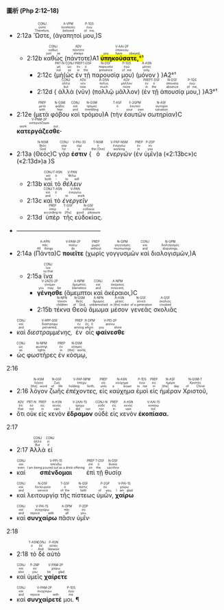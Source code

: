 #### 圖析 (Php 2:12–18)

- <rt>2:12a</rt> <RUBY><ruby><ruby>Ὥστε,<rt>Therefore,</rt></ruby><rt>ὥστε</rt></ruby><rt>CONJ</rt></RUBY> (<RUBY><ruby><ruby>ἀγαπητοί<rt>beloved</rt></ruby><rt>ἀγαπητός</rt></ruby><rt>A-VPM</rt></RUBY> <RUBY><ruby><ruby>μου,<rt>of me,</rt></ruby><rt>ἐγώ</rt></ruby><rt>P-1GS</rt></RUBY>)S
	- <rt>2:12b</rt> <RUBY><ruby><ruby>καθὼς<rt>just as</rt></ruby><rt>καθώς</rt></ruby><rt>CONJ</rt></RUBY> (<RUBY><ruby><ruby>πάντοτε<rt>always</rt></ruby><rt>πάντοτε</rt></ruby><rt>ADV</rt></RUBY>)A1 <RUBY><ruby><ruby><mark><strong>ὑπηκούσατε,</strong>°¹</mark><rt>you have obeyed,</rt></ruby><rt>ὑπακούω</rt></ruby><rt>V-AAI-2P</rt></RUBY> 
		- <rt>2:12c</rt> {<RUBY><ruby><ruby>μὴ<rt>not</rt></ruby><rt>μή</rt></ruby><rt>PRT-N</rt></RUBY>(<RUBY><ruby><ruby>ὡς<rt>as</rt></ruby><rt>ὡς</rt></ruby><rt>CONJ</rt></RUBY> <RUBY><ruby><ruby>ἐν<rt>in</rt></ruby><rt>ἐν</rt></ruby><rt>PREP</rt></RUBY> <RUBY><ruby><ruby>τῇ<rt>the</rt></ruby><rt>ὁ</rt></ruby><rt>T-DSF</rt></RUBY> <RUBY><ruby><ruby>παρουσίᾳ<rt>presence</rt></ruby><rt>παρουσία</rt></ruby><rt>N-DSF</rt></RUBY> <RUBY><ruby><ruby>μου<rt>of me</rt></ruby><rt>ἐγώ</rt></ruby><rt>P-1GS</rt></RUBY>) (<RUBY><ruby><ruby>μόνον<rt>only,</rt></ruby><rt>μόνος</rt></ruby><rt>A-ASN</rt></RUBY> ) }A2°¹
		- <rt>2:12d</rt> { <RUBY><ruby><ruby>ἀλλὰ<rt>but</rt></ruby><rt>ἀλλά</rt></ruby><rt>CONJ</rt></RUBY> (<RUBY><ruby><ruby>νῦν<rt>now</rt></ruby><rt>νῦν</rt></ruby><rt>ADV</rt></RUBY>) (<RUBY><ruby><ruby>πολλῷ<rt>much</rt></ruby><rt>πολύς</rt></ruby><rt>A-DSN</rt></RUBY> <RUBY><ruby><ruby>μᾶλλον<rt>more</rt></ruby><rt>μᾶλλον</rt></ruby><rt>ADV</rt></RUBY>) (<RUBY><ruby><ruby>ἐν<rt>in</rt></ruby><rt>ἐν</rt></ruby><rt>PREP</rt></RUBY> <RUBY><ruby><ruby>τῇ<rt>the</rt></ruby><rt>ὁ</rt></ruby><rt>T-DSF</rt></RUBY> <RUBY><ruby><ruby>ἀπουσίᾳ<rt>absence</rt></ruby><rt>ἀπουσία</rt></ruby><rt>N-DSF</rt></RUBY> <RUBY><ruby><ruby>μου,<rt>of me,</rt></ruby><rt>ἐγώ</rt></ruby><rt>P-1GS</rt></RUBY>) }A3°¹
- <rt>2:12e</rt> (<RUBY><ruby><ruby>μετὰ<rt>with</rt></ruby><rt>μετά</rt></ruby><rt>PREP</rt></RUBY> <RUBY><ruby><ruby>φόβου<rt>fear</rt></ruby><rt>φόβος</rt></ruby><rt>N-GSM</rt></RUBY> <RUBY><ruby><ruby>καὶ<rt>and</rt></ruby><rt>καί</rt></ruby><rt>CONJ</rt></RUBY> <RUBY><ruby><ruby>τρόμου<rt>trembling</rt></ruby><rt>τρόμος</rt></ruby><rt>N-GSM</rt></RUBY>)A (<RUBY><ruby><ruby>τὴν<rt>-</rt></ruby><rt>ὁ</rt></ruby><rt>T-ASF</rt></RUBY> <RUBY><ruby><ruby>ἑαυτῶν<rt>your own</rt></ruby><rt>ἑαυτοῦ</rt></ruby><rt>F-2GPM</rt></RUBY> <RUBY><ruby><ruby>σωτηρίαν<rt>salvation</rt></ruby><rt>σωτηρία</rt></ruby><rt>N-ASF</rt></RUBY>)C <RUBY><ruby><ruby><strong>κατεργάζεσθε·</strong><rt>work out.</rt></ruby><rt>κατεργάζομαι</rt></ruby><rt>V-PNM-2P</rt></RUBY>
- <rt>2:13a</rt> (<RUBY><ruby><ruby>Θεὸς<rt>God</rt></ruby><rt>θεός</rt></ruby><rt>N-NSM</rt></RUBY>)C <RUBY><ruby><ruby>γάρ<rt>for</rt></ruby><rt>γάρ</rt></ruby><rt>CONJ</rt></RUBY> <RUBY><ruby><ruby><strong>ἐστιν</strong><rt>is</rt></ruby><rt>εἰμί</rt></ruby><rt>V-PAI-3S</rt></RUBY> {<RUBY><ruby><ruby>ὁ<rt>the [One]</rt></ruby><rt>ὁ</rt></ruby><rt>T-NSM</rt></RUBY> <RUBY><ruby><ruby><em>ἐνεργῶν</em><rt>working</rt></ruby><rt>ἐνεργέω</rt></ruby><rt>V-PAP-NSM</rt></RUBY> (<RUBY><ruby><ruby>ἐν<rt>in</rt></ruby><rt>ἐν</rt></ruby><rt>PREP</rt></RUBY> <RUBY><ruby><ruby>ὑμῖν<rt>you</rt></ruby><rt>σύ</rt></ruby><rt>P-2DP</rt></RUBY>)a («<rt>2:13bc</rt>»)c («<rt>2:13d</rt>»)a }S
	- <rt>2:13b</rt> <RUBY><ruby><ruby>καὶ<rt>both</rt></ruby><rt>καί</rt></ruby><rt>CONJ</rt></RUBY> <RUBY><ruby><ruby>τὸ<rt>-</rt></ruby><rt>ὁ</rt></ruby><rt>T-ASN</rt></RUBY> <RUBY><ruby><ruby><em>θέλειν</em><rt>to will</rt></ruby><rt>θέλω</rt></ruby><rt>V-PAN</rt></RUBY>
	- <rt>2:13c</rt> <RUBY><ruby><ruby>καὶ<rt>and</rt></ruby><rt>καί</rt></ruby><rt>CONJ</rt></RUBY> <RUBY><ruby><ruby>τὸ<rt>-</rt></ruby><rt>ὁ</rt></ruby><rt>T-ASN</rt></RUBY> <RUBY><ruby><ruby><em>ἐνεργεῖν</em><rt>to work</rt></ruby><rt>ἐνεργέω</rt></ruby><rt>V-PAN</rt></RUBY> 
	- <rt>2:13d</rt> <RUBY><ruby><ruby>ὑπὲρ<rt>according to</rt></ruby><rt>ὑπέρ</rt></ruby><rt>PREP</rt></RUBY> <RUBY><ruby><ruby>τῆς<rt>[His]</rt></ruby><rt>ὁ</rt></ruby><rt>T-GSF</rt></RUBY> <RUBY><ruby><ruby>εὐδοκίας.<rt>good pleasure.</rt></ruby><rt>εὐδοκία</rt></ruby><rt>N-GSF</rt></RUBY>
- ——————————————
- <rt>2:14a</rt> (<RUBY><ruby><ruby>Πάντα<rt>All things</rt></ruby><rt>πᾶς</rt></ruby><rt>A-APN</rt></RUBY>)C <RUBY><ruby><ruby><strong>ποιεῖτε</strong><rt>do</rt></ruby><rt>ποιέω</rt></ruby><rt>V-PAM-2P</rt></RUBY> (<RUBY><ruby><ruby>χωρὶς<rt>without</rt></ruby><rt>χωρίς</rt></ruby><rt>PREP</rt></RUBY> <RUBY><ruby><ruby>γογγυσμῶν<rt>murmurings</rt></ruby><rt>γογγυσμός</rt></ruby><rt>N-GPM</rt></RUBY> <RUBY><ruby><ruby>καὶ<rt>and</rt></ruby><rt>καί</rt></ruby><rt>CONJ</rt></RUBY> <RUBY><ruby><ruby>διαλογισμῶν,<rt>disputings,</rt></ruby><rt>διαλογισμός</rt></ruby><rt>N-GPM</rt></RUBY>)A
	- <rt>2:15a</rt> <RUBY><ruby><ruby>ἵνα<rt>so that</rt></ruby><rt>ἵνα</rt></ruby><rt>CONJ</rt></RUBY> 
		- <RUBY><ruby><ruby><strong>γένησθε</strong><rt>you may be</rt></ruby><rt>γίνομαι</rt></ruby><rt>V-2ADS-2P</rt></RUBY> (<RUBY><ruby><ruby>ἄμεμπτοι<rt>blameless</rt></ruby><rt>ἄμεμπτος</rt></ruby><rt>A-NPM</rt></RUBY> <RUBY><ruby><ruby>καὶ<rt>and</rt></ruby><rt>καί</rt></ruby><rt>CONJ</rt></RUBY> <RUBY><ruby><ruby>ἀκέραιοι,<rt>innocent,</rt></ruby><rt>ἀκέραιος</rt></ruby><rt>A-NPM</rt></RUBY>)C 
		- <rt>2:15b</rt> <RUBY><ruby><ruby>τέκνα<rt>children</rt></ruby><rt>τέκνον</rt></ruby><rt>N-NPN</rt></RUBY> <RUBY><ruby><ruby>Θεοῦ<rt>of God,</rt></ruby><rt>θεός</rt></ruby><rt>N-GSM</rt></RUBY> <RUBY><ruby><ruby>ἄμωμα<rt>unblemished</rt></ruby><rt>ἄμωμος</rt></ruby><rt>A-NPN</rt></RUBY> <RUBY><ruby><ruby>μέσον<rt>in [the] midst</rt></ruby><rt>μέσος</rt></ruby><rt>A-ASN</rt></RUBY> <RUBY><ruby><ruby>γενεᾶς<rt>of a generation</rt></ruby><rt>γενεά</rt></ruby><rt>N-GSF</rt></RUBY> <RUBY><ruby><ruby>σκολιᾶς<rt>crooked</rt></ruby><rt>σκολιός</rt></ruby><rt>A-GSF</rt></RUBY>

- <RUBY><ruby><ruby>καὶ<rt>and</rt></ruby><rt>καί</rt></ruby><rt>CONJ</rt></RUBY> <RUBY><ruby><ruby><em>διεστραμμένης,</em><rt>perverted,</rt></ruby><rt>διαστρέφω</rt></ruby><rt>V-RPP-GSF</rt></RUBY> <RUBY><ruby><ruby>ἐν<rt>among</rt></ruby><rt>ἐν</rt></ruby><rt>PREP</rt></RUBY> <RUBY><ruby><ruby>οἷς<rt>whom</rt></ruby><rt>ὅς, ἥ</rt></ruby><rt>R-DPM</rt></RUBY> <RUBY><ruby><ruby><strong>φαίνεσθε</strong><rt>you shine</rt></ruby><rt>φαίνω</rt></ruby><rt>V-PEI-2P</rt></RUBY>

- <RUBY><ruby><ruby>ὡς<rt>as</rt></ruby><rt>ὡς</rt></ruby><rt>CONJ</rt></RUBY> <RUBY><ruby><ruby>φωστῆρες<rt>lights</rt></ruby><rt>φωστήρ</rt></ruby><rt>N-NPM</rt></RUBY> <RUBY><ruby><ruby>ἐν<rt>in</rt></ruby><rt>ἐν</rt></ruby><rt>PREP</rt></RUBY> <RUBY><ruby><ruby>κόσμῳ,<rt>[the] world,</rt></ruby><rt>κόσμος</rt></ruby><rt>N-DSM</rt></RUBY>

2:16

- <rt>2:16</rt> <RUBY><ruby><ruby>λόγον<rt>[the] word</rt></ruby><rt>λόγος</rt></ruby><rt>N-ASM</rt></RUBY> <RUBY><ruby><ruby>ζωῆς<rt>of life</rt></ruby><rt>ζωή</rt></ruby><rt>N-GSF</rt></RUBY> <RUBY><ruby><ruby><em>ἐπέχοντες,</em><rt>holding forth,</rt></ruby><rt>ἐπέχω</rt></ruby><rt>V-PAP-NPM</rt></RUBY> <RUBY><ruby><ruby>εἰς<rt>unto</rt></ruby><rt>εἰς</rt></ruby><rt>PREP</rt></RUBY> <RUBY><ruby><ruby>καύχημα<rt>a boast</rt></ruby><rt>καύχημα</rt></ruby><rt>N-ASN</rt></RUBY> <RUBY><ruby><ruby>ἐμοὶ<rt>to me</rt></ruby><rt>ἐγώ</rt></ruby><rt>P-1DS</rt></RUBY> <RUBY><ruby><ruby>εἰς<rt>in</rt></ruby><rt>εἰς</rt></ruby><rt>PREP</rt></RUBY> <RUBY><ruby><ruby>ἡμέραν<rt>[the] day</rt></ruby><rt>ἡμέρα</rt></ruby><rt>N-ASF</rt></RUBY> <RUBY><ruby><ruby>Χριστοῦ,<rt>of Christ</rt></ruby><rt>Χριστός</rt></ruby><rt>N-GSM-T</rt></RUBY>

- <RUBY><ruby><ruby>ὅτι<rt>that</rt></ruby><rt>ὅτι</rt></ruby><rt>ADV</rt></RUBY> <RUBY><ruby><ruby>οὐκ<rt>not</rt></ruby><rt>οὐ</rt></ruby><rt>PRT-N</rt></RUBY> <RUBY><ruby><ruby>εἰς<rt>in</rt></ruby><rt>εἰς</rt></ruby><rt>PREP</rt></RUBY> <RUBY><ruby><ruby>κενὸν<rt>vain</rt></ruby><rt>κενός</rt></ruby><rt>A-ASN</rt></RUBY> <RUBY><ruby><ruby><strong>ἔδραμον</strong><rt>I did run</rt></ruby><rt>τρέχω</rt></ruby><rt>V-2AAI-1S</rt></RUBY> <RUBY><ruby><ruby>οὐδὲ<rt>nor</rt></ruby><rt>οὐδέ</rt></ruby><rt>CONJ-N</rt></RUBY> <RUBY><ruby><ruby>εἰς<rt>in</rt></ruby><rt>εἰς</rt></ruby><rt>PREP</rt></RUBY> <RUBY><ruby><ruby>κενὸν<rt>vain</rt></ruby><rt>κενός</rt></ruby><rt>A-ASN</rt></RUBY> <RUBY><ruby><ruby><strong>ἐκοπίασα.</strong><rt>toil.</rt></ruby><rt>κοπιάω</rt></ruby><rt>V-AAI-1S</rt></RUBY>

2:17

- <rt>2:17</rt> <RUBY><ruby><ruby>Ἀλλὰ<rt>But</rt></ruby><rt>ἀλλά</rt></ruby><rt>CONJ</rt></RUBY> <RUBY><ruby><ruby>εἰ<rt>if</rt></ruby><rt>εἰ</rt></ruby><rt>CONJ</rt></RUBY>

- <RUBY><ruby><ruby>καὶ<rt>even</rt></ruby><rt>καί</rt></ruby><rt>CONJ</rt></RUBY> <RUBY><ruby><ruby><strong>σπένδομαι</strong><rt>I am being poured out as a drink offering</rt></ruby><rt>σπένδω</rt></ruby><rt>V-PPI-1S</rt></RUBY> <RUBY><ruby><ruby>ἐπὶ<rt>on</rt></ruby><rt>ἐπί</rt></ruby><rt>PREP</rt></RUBY> <RUBY><ruby><ruby>τῇ<rt>the</rt></ruby><rt>ὁ</rt></ruby><rt>T-DSF</rt></RUBY> <RUBY><ruby><ruby>θυσίᾳ<rt>sacrifice</rt></ruby><rt>θυσία</rt></ruby><rt>N-DSF</rt></RUBY>

- <RUBY><ruby><ruby>καὶ<rt>and</rt></ruby><rt>καί</rt></ruby><rt>CONJ</rt></RUBY> <RUBY><ruby><ruby>λειτουργίᾳ<rt>service</rt></ruby><rt>λειτουργία</rt></ruby><rt>N-DSF</rt></RUBY> <RUBY><ruby><ruby>τῆς<rt>of the</rt></ruby><rt>ὁ</rt></ruby><rt>T-GSF</rt></RUBY> <RUBY><ruby><ruby>πίστεως<rt>faith</rt></ruby><rt>πίστις</rt></ruby><rt>N-GSF</rt></RUBY> <RUBY><ruby><ruby>ὑμῶν,<rt>of you,</rt></ruby><rt>σύ</rt></ruby><rt>P-2GP</rt></RUBY> <RUBY><ruby><ruby><strong>χαίρω</strong><rt>I am glad</rt></ruby><rt>χαίρω</rt></ruby><rt>V-PAI-1S</rt></RUBY>

- <RUBY><ruby><ruby>καὶ<rt>and</rt></ruby><rt>καί</rt></ruby><rt>CONJ</rt></RUBY> <RUBY><ruby><ruby><strong>συνχαίρω</strong><rt>rejoice with</rt></ruby><rt>συγχαίρω</rt></ruby><rt>V-PAI-1S</rt></RUBY> <RUBY><ruby><ruby>πᾶσιν<rt>all</rt></ruby><rt>πᾶς</rt></ruby><rt>A-DPM</rt></RUBY> <RUBY><ruby><ruby>ὑμῖν·<rt>you.</rt></ruby><rt>σύ</rt></ruby><rt>P-2DP</rt></RUBY>

2:18

- <rt>2:18</rt> <RUBY><ruby><ruby>τὸ<rt>-</rt></ruby><rt>ὁ</rt></ruby><rt>T-ASN</rt></RUBY> <RUBY><ruby><ruby>δὲ<rt>And</rt></ruby><rt>δέ</rt></ruby><rt>CONJ</rt></RUBY> <RUBY><ruby><ruby>αὐτὸ<rt>likewise</rt></ruby><rt>αὐτός</rt></ruby><rt>P-ASN</rt></RUBY>

- <RUBY><ruby><ruby>καὶ<rt>also</rt></ruby><rt>καί</rt></ruby><rt>CONJ</rt></RUBY> <RUBY><ruby><ruby>ὑμεῖς<rt>you</rt></ruby><rt>σύ</rt></ruby><rt>P-2NP</rt></RUBY> <RUBY><ruby><ruby><strong>χαίρετε</strong><rt>be glad</rt></ruby><rt>χαίρω</rt></ruby><rt>V-PAM-2P</rt></RUBY>

- <RUBY><ruby><ruby>καὶ<rt>and</rt></ruby><rt>καί</rt></ruby><rt>CONJ</rt></RUBY> <RUBY><ruby><ruby><strong>συνχαίρετέ</strong><rt>rejoice with</rt></ruby><rt>συγχαίρω</rt></ruby><rt>V-PAM-2P</rt></RUBY> <RUBY><ruby><ruby>μοι. ¶<rt>me.</rt></ruby><rt>ἐγώ</rt></ruby><rt>P-1DS</rt></RUBY></br></br></br>